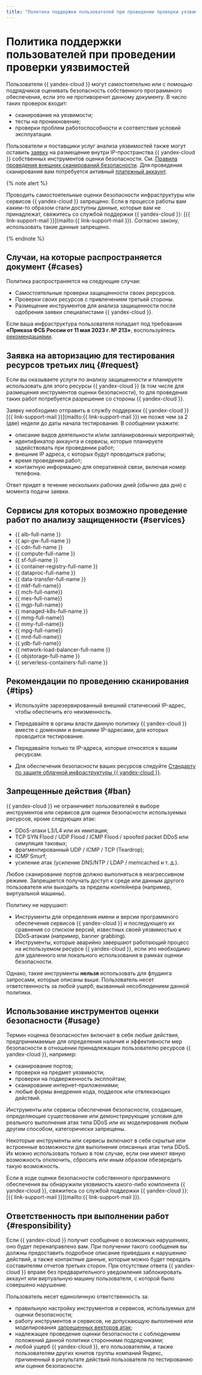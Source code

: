 ```yaml
---
title: "Политика поддержки пользователей при проведении проверки уязвимостей в {{ yandex-cloud }}"
---
```


# Политика поддержки пользователей при проведении проверки уязвимостей

Пользователи {{ yandex-cloud }} могут самостоятельно или с помощью подрядчиков оценивать безопасность собственного программного обеспечения, если это не противоречит данному документу. В число таких проверок входит:

* сканирование на уязвимости;
* тесты на проникновение;
* проверки проблем работоспособности и соответствия условий эксплуатации.

Пользователи и поставщики услуг анализа уязвимостей также могут оставить [заявку](#request) на размещение внутри IP-пространства {{ yandex-cloud }} собственных инструментов оценки безопасности. См. [Правила проведения внешних сканирований безопасности](https://yandex.ru/legal/cloud_pentest/?lang=ru). Для проведения сканирования вам потребуется активный [платежный аккаунт](../../billing/concepts/billing-account.md).

{% note alert %}

Проводить самостоятельные оценки безопасности инфраструктуры или сервисов {{ yandex-cloud }} запрещено. Если в процессе работы вам каким-то образом стали доступны данные, которые вам не принадлежат, свяжитесь со службой поддержки {{ yandex-cloud }}: [{{ link-support-mail }}](mailto:{{ link-support-mail }}). Согласно закону, использовать такие данные запрещено.

{% endnote %}

## Случаи, на которые распространяется документ {#cases}

Политика распространяется на следующие случаи:

* Самостоятельные проверки защищенности своих рерсурсов.
* Проверки своих ресурсов с привлечением третьей стороны.
* Размещение инструментов для анализа защищенности после одобрения заявки специалистами {{ yandex-cloud }}.

Если ваша инфраструктура пользователя попадает под требования **«Приказа ФСБ России от 11 мая 2023 г. № 213»**, воспользуйтесь [рекомендациями](#tips).

## Заявка на авторизацию для тестирования ресурсов третьих лиц {#request}

Если вы оказываете услуги по анализу защищенности и планируете использовать для этого ресурсы {{ yandex-cloud }} (в том числе для размещения инструментов оценки безопасности), то для проведения таких работ потребуется разрешение со стороны {{ yandex-cloud }}.

Заявку необходимо отправить в службу поддержки {{ yandex-cloud }} [{{ link-support-mail }}](mailto:{{ link-support-mail }}) не позже чем за 2 (две) недели до даты начала тестирования. В сообщении укажите:

* описание видов деятельности и/или запланированных мероприятий;
* идентификатор аккаунта и сервисы, которые планируете задействовать при проведении работ;
* внешние IP адреса, с которых будут проводиться работы;
* время проведения работ;
* контактную информацию для оперативной связи, включая номер телефона.

Ответ придет в течение нескольких рабочих дней (обычно два дня) с момента подачи заявки.

## Сервисы для которых возможно проведение работ по анализу защищенности {#services}

* {{ alb-full-name }}
* {{ api-gw-full-name }}
* {{ cdn-full-name }}
* {{ compute-full-name }}
* {{ sf-full-name }}
* {{ container-registry-full-name }}
* {{ dataproc-full-name }}
* {{ data-transfer-full-name }}
* {{ mkf-full-name}}
* {{ mch-full-name}}
* {{ mes-full-name}}
* {{ mgp-full-name}}
* {{ managed-k8s-full-name }}
* {{ mmg-full-name}}
* {{ mmy-full-name}}
* {{ mpg-full-name}}
* {{ mrd-full-name}}
* {{ ydb-full-name}}
* {{ network-load-balancer-full-name }}
* {{ objstorage-full-name }}
* {{ serverless-containers-full-name }}

## Рекомендации по проведению сканирования {#tips}

* Используйте зарезервированный внешний статический IP-адрес, чтобы обеспечить его неизменность.

* Передавайте в органы власти данную политику {{ yandex-cloud }} вместе с доменами и внешними IP-адресами, для которых проводится тестирование.

* Передавайте только те IP-адреса, которые относятся к вашим ресурсам.

* Для обеспечения безопасности ваших ресурсов следуйте [Стандарту по защите облачной инфраструктуры {{ yandex-cloud }}](../standard/all.md).

## Запрещенные действия {#ban}

{{ yandex-cloud }} не ограничивет пользователей в выборе инструментов или сервисов для оценки безопасности используемых ресурсов, кроме следующих атак:

* DDoS-атаки L3/L4 или их имитация;
* TCP SYN Flood / UDP Flood / ICMP Flood / spoofed packet DDoS или симуляция таковых;
* фрагментированный UDP / ICMP / TCP (Teardrop);
* ICMP Smurf;
* усиление атак (усиление DNS/NTP / LDAP / memcached и т. д.).

Любое сканирование портов должно выполняться в неагрессивном режиме. Запрещается получать доступ к среде или данным другого пользователя или выходить за пределы контейнера (например, виртуальной машины).

Политику не нарушают:

* Инструменты для определения имени и версии программного обеспечения сервисов {{ yandex-cloud }} и последующего их сравнения со списком версий, известных своей уязвимостью к DDoS‑атакам (например, banner grabbing).
* Инструменты, которые аварийно завершают работающий процесс на используемом ресурсе {{ yandex-cloud }}, если это необходимо для удаленного или локального использования в рамках оценки безопасности.

Однако, такие инструменты **нельзя** использовать для флудинга запросами, которые описаны выше. Пользователь несет ответственность за любой ущерб, вызванный несоблюдением данной политики.

## Использование инструментов оценки безопасности {#usage}

Термин «оценка безопасности» включает в себя любые действия, предпринимаемые для определения наличия и эффективности мер безопасности в отношении принадлежащих пользователю ресурсов {{ yandex-cloud }}, например:

* сканирование портов;
* проверки на предмет уязвимости;
* проверки на подверженность эксплойтам;
* сканирование интернет‑приложениями;
* любые формы внедрения кода, подделок или отвлекающих действий.

Инструменты или сервисы обеспечения безопасности, создающие, определяющие существование или демонстрирующие условия для реального выполнения атак типа DDoS или их моделирования любым другим способом, категорически запрещены.

Некоторые инструменты или сервисы включают в себя скрытые или встроенные возможности для выполнения описанных атак типа DDoS. Их можно использовать только в том случае, если они имеют явную возможность отключить, сбросить или иным образом обезвредить такую возможность.

Если в ходе оценки безопасности собственного программного обеспечения вы обнаружили уязвимость какого-либо компонента {{ yandex-cloud }}, свяжитесь со службой поддержки {{ yandex-cloud }}: [{{ link-support-mail }}](mailto:{{ link-support-mail }}).

## Ответственность при выполнении работ {#responsibility}

Если {{ yandex-cloud }} получит сообщение о возможных нарушениях, оно будет перенаправлено вам. При получении такого сообщения вы должны предоставить подробное описание приведших к нарушению действий, а также контактные данные, которые можно будет передать составителям отчетов третьих сторон. При отсутствии ответа {{ yandex-cloud }} вправе без предварительного уведомления заблокировать аккаунт или виртуальную машину пользователя, с которой было совершено нарушение.

Пользователь несет единоличную ответственность за:

* правильную настройку инструментов и сервисов, используемых для оценки безопасности;
* работу инструментов и сервисов, не допускающую выполнения или моделирования [запрещенных векторов атак](#ban);
* надлежащее проведение оценки безопасности с соблюдением положений данной политики сторонними подрядчиками;
* любой ущерб {{ yandex-cloud }}, его пользователям, а также пользователям других юнитов группы компаний Яндекс, причиненный в результате действий пользователя по тестированию или оценке безопасности.

